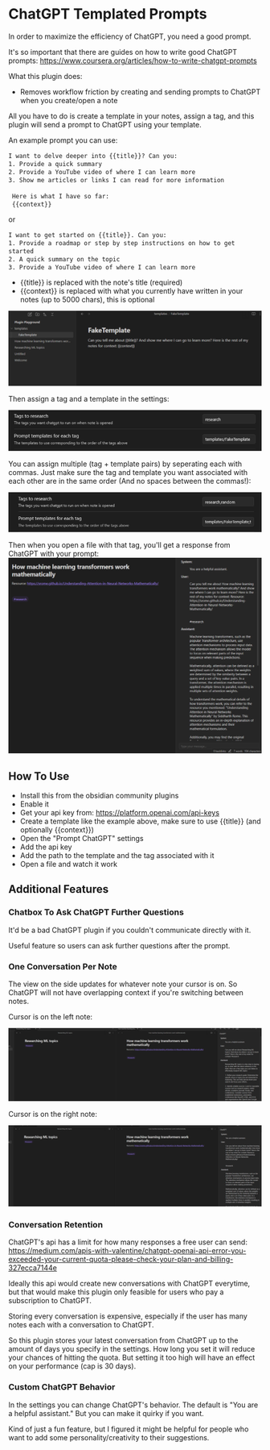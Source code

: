 # ChatGPT Templated Prompts

In order to maximize the efficiency of ChatGPT, you need a good prompt.

It's so important that there are guides on how to write good ChatGPT prompts: https://www.coursera.org/articles/how-to-write-chatgpt-prompts

What this plugin does: 
- Removes workflow friction by creating and sending prompts to ChatGPT when you create/open a note

All you have to do is create a template in your notes, assign a tag, and this plugin will send a prompt to ChatGPT using your template.

An example prompt you can use:
~~~
I want to delve deeper into {{title}}? Can you:
1. Provide a quick summary
2. Provide a YouTube video of where I can learn more
3. Show me articles or links I can read for more information

 Here is what I have so far: 
 {{context}}
~~~

or 

~~~
I want to get started on {{title}}. Can you:
1. Provide a roadmap or step by step instructions on how to get started
2. A quick summary on the topic 
3. Provide a YouTube video of where I can learn more
~~~

- {{title}} is replaced with the note's title (required)
- {{context}} is replaced with what you currently have written in your notes (up to 5000 chars), this is optional


![TemplateExample](TemplateExample.png)


Then assign a tag and a template in the settings:

![SettingsExample](SettingsExample.png)

You can assign multiple (tag + template pairs) by seperating each with commas. Just make sure the tag and template you want associated with each other are in the same order (And no spaces between the commas!):

![MultipleTags](MultipleTags.png)

Then when you open a file with that tag, you'll get a response from ChatGPT with your prompt:
![ResponseExample](ResponseExample.png)


## How To Use

- Install this from the obsidian community plugins
- Enable it
- Get your api key from: https://platform.openai.com/api-keys
- Create a template like the example above, make sure to use {{title}} (and optionally {{context}})
- Open the "Prompt ChatGPT" settings
- Add the api key
- Add the path to the template and the tag associated with it
- Open a file and watch it work


## Additional Features

### Chatbox To Ask ChatGPT Further Questions

It'd be a bad ChatGPT plugin if you couldn't communicate directly with it. 

Useful feature so users can ask further questions after the prompt.


### One Conversation Per Note

The view on the side updates for whatever note your cursor is on. So ChatGPT will not have overlapping context if you're switching between notes.

Cursor is on the left note:

![CursorLeft](CursorLeft.png)

Cursor is on the right note:

![CursorRight](CursorRight.png)

### Conversation Retention

ChatGPT's api has a limit for how many responses a free user can send: https://medium.com/apis-with-valentine/chatgpt-openai-api-error-you-exceeded-your-current-quota-please-check-your-plan-and-billing-327ecca7144e

Ideally this api would create new conversations with ChatGPT everytime, but that would make this plugin only feasible for users who pay a subscription to ChatGPT.

Storing every conversation is expensive, especially if the user has many notes each with a conversation to ChatGPT.

So this plugin stores your latest conversation from ChatGPT up to the amount of days you specify in the settings. How long you set it will reduce your chances of hitting the quota. But setting it too high will have an effect on your performance (cap is 30 days).

### Custom ChatGPT Behavior

In the settings you can change ChatGPT's behavior. The default is "You are a helpful assistant." But you can make it quirky if you want. 

Kind of just a fun feature, but I figured it might be helpful for people who want to add some personality/creativity to their suggestions.